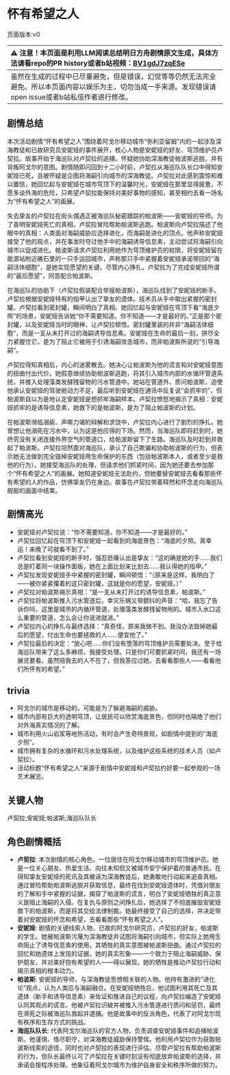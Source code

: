 # 怀有希望之人
页面版本:v0
 

| :warning: 注意！本页面是利用LLM阅读总结明日方舟剧情原文生成，具体方法请看repo的PR history或者b站视频：[BV1gdJ7zqESe](https://www.bilibili.com/video/BV1gdJ7zqESe/)         |
|:----------------------------|
| 虽然在生成的过程中已尽量避免，但是错误，幻觉等等仍然无法完全避免。所以本页面内容以娱乐为主，切勿当成一手来源。发现错误请open issue或者b站私信作者进行修改。|



## 剧情总结
本次活动剧情“怀有希望之人”围绕着阿戈尔移动城市“弥利亚留姆”内的一起涉及深海教徒和已故研究员安妮娅的事件展开，核心人物是安妮娅的好友、穹顶维护员卢契拉。故事开始于海巡队对卢契拉的追捕，怀疑她协助深海教徒帕波斯逃脱，并有背叛阿戈尔的意图。剧情随即闪回到十二小时前，卢契拉从海巡队队长口中得知安妮娅已死，且被怀疑是企图将海嗣引向城市的深海教徒。卢契拉对此感到震惊和难以置信，她回忆起与安妮娅在城市穹顶下的温馨时光，安妮娅在那里显得疲惫，不愿多谈外海的危险，只希望卢契拉能保持对美好事物的感知，甚至相约去看一场名为“怀有希望之人”的画展。

失去挚友的卢契拉在街头偶遇正被海巡队秘密跟踪的帕波斯——安妮娅的导师。为了查明安妮娅死亡的真相，卢契拉冒险帮助帕波斯逃跑。帕波斯向卢契拉描述了他眼中的真相：人类面对海嗣威胁应选择进化，而海嗣是进化的顶点。他声称安妮娅接受了他的观点，并在事发时夺过他手中的海嗣诱导信息素，主动尝试将海嗣引向城市以促成进化。帕波斯请求卢契拉利用她作为穹顶维护员的权限，将安妮娅留在能源站附近礁石里的一只手运回城市，声称那只手中紧握着安妮娅承诺带回的“海嗣活体细胞”，是她实现愿望的关键。尽管内心挣扎，卢契拉为了完成安妮娅所谓的“最后愿望”，同意配合帕波斯。

在海巡队的协助下（卢契拉假装配合举报帕波斯），海巡队找到了安妮娅的断手。卢契拉根据安妮娅特有的指甲认出了挚友的遗体。技术员从手中取出紧握的密封罐。卢契拉看到密封罐，瞬间明白了真相。她回忆起与安妮娅在穹顶下看“海底夕照”的场景，安妮娅告诉她“你不需要知道。你不知道——才是最好的。”正是那个密封罐，以及安妮娅当时的眼神，让卢契拉顿悟。密封罐里装的并非“海嗣活体细胞”，而是一支从未打开过的海嗣诱导信息素。安妮娅在生命的最后一刻，拼尽全力紧握住它，是为了阻止它被用于引诱海嗣攻击城市，而非帕波斯所说的“引导海嗣”。

卢契拉得知真相后，内心的迷雾散去。她决心让帕波斯为他的谎言和对安妮娅意图的扭曲付出代价。她假意继续协助帕波斯逃跑，将其引入城市内部的水循环管道系统，并推入处理藻类发酵残留物的污水管道中。她站在管道外，质问帕波斯，迫使他承认安妮娅的驾驶舱动力不足，最后听到安妮娅在通讯中反复说“会抓牢的”，但帕波斯自以为是地认定安妮娅是想抓牢海嗣样本。卢契拉愤怒地揭示了真相：安妮娅抓牢的是诱导信息素，她救下的是帕波斯，是为了阻止帕波斯的计划。

在帕波斯濒临溺毙、声嘶力竭的辩解和求饶中，卢契拉内心进行了剧烈的挣扎。她曾想让他溺死在污水中，认为这是他应得的下场。然而，当海巡队即将赶到时，她终究没有关闭连接外界空气的管道口，给帕波斯留下了生路。海巡队及时赶到并救起了帕波斯。卢契拉坦然面对海巡队，承认了自己欺骗和协助帕波斯的行为，但表示她无法做到完全毁掉安妮娅用生命保护的东西（包括帕波斯本人，或者至少是救他的行为）。她接受海巡队的处理，但请求他们抓紧时间，因为她还要去参加那个“怀有希望之人”的画展。她知道安妮娅无法赴约，但她要替安妮娅去看看那些怀有希望的人的作品，仿佛挚友仍在身边。故事在卢契拉带着释然和怀念走向海巡队舰艇的画面中结束。
## 剧情高光
- 安妮娅对卢契拉说：“你不需要知道。你不知道——才是最好的。”
- 卢契拉回忆起在穹顶下和安妮娅一起看到的海底景色：“海底的夕照。真幸运！来晚了可就看不到了。”
- 卢契拉看到安妮娅的断手时，强忍悲痛认出是挚友：“这的确是她的手......我们总是盯着同一块操作面板，她在上面比划来比划去......我认得她的指甲。”
- 卢契拉发现安妮娅手中紧握的密封罐，瞬间顿悟：“（原来是这样。我明白了——被你紧紧攥着的这只密封罐，这就是你的愿望，安妮娅。）”
- 卢契拉对帕波斯揭示真相：“是一支从未打开过的诱导信息素，帕波斯。”
- 卢契拉将帕波斯推入污水管道后，幸灾乐祸又带颤抖的声音：“哈，我忘了告诉你吗，这里是城市的内循环管道，处理藻类发酵残留物用的。城市入水口这么重要的管道，怎么会让你说进就进。”
- 卢契拉内心的挣扎与最终选择：“真奇怪，原来我做不到。我没办法毁掉她最后的愿望，付出生命也要拯救的人......便宜他了。”
- 卢契拉最后的决定：“放心吧......你们没有堕落的穹顶维护员需要处决。至于给海巡队带来了这么多麻烦，我接受处理。只是你们可要抓紧时间，我还有一场展览要看。虽然陪我去的人不在了，但我答应过她，去看看那些人——看看他们所怀有的希望。”
## trivia
- 阿戈尔的城市是移动的，可能是为了躲避海嗣的威胁。
- 城市内部有巨大的透明穹顶，让居民可以欣赏海底景色，但同时也隔绝了他们对外海真实情况的了解。
- 城市利用火山岩浆等地热活动，有时会产生奇特景观，如剧情中提到的“海底夕照”。
- 城市拥有复杂的水循环和污水处理系统，以及维护这些系统的技术人员（如卢契拉）。
- 活动标题“怀有希望之人”来源于剧情中安妮娅和卢契拉约好要一起参观的一场艺术展览。
## 关键人物
卢契拉;安妮娅;帕波斯;海巡队队长
## 角色剧情概括
-   **卢契拉**: 本次剧情的核心角色，一位居住在阿戈尔移动城市的穹顶维护员。她是一位关心朋友、热爱生活、向往未知但又被城市安宁保护着的普通市民。在得知挚友安妮娅的死讯及其被诬为深海教徒后，她勇敢地行动起来追查真相。通过冒险帮助帕波斯逃脱并获取信息，最终在找到安妮娅遗体时，凭借对朋友的了解和手中紧握的证据，揭穿了帕波斯的谎言，明白了安妮娅牺牲的真正意义是阻止海嗣的入侵。在复仇与原则之间挣扎后，她选择了不彻底摧毁安妮娅救下的帕波斯，而是将其交给法律制裁。她最终接受了自己的选择，并决定带着对安妮娅的怀念和希望，去看看那些“怀有希望之人”。
-   **安妮娅**: 剧情的关键线索人物，已故的阿戈尔研究员，卢契拉的好友，帕波斯的学生。她被帕波斯污蔑为深海教徒并试图将海嗣引向城市，但实际上她用生命阻止了诱导信息素的使用，其牺牲的真实意图被帕波斯扭曲。通过卢契拉的回忆和她遗体上发现的证据，她的真实形象——一个致力于阻止海嗣威胁、保护朋友、并对美好抱有希望的人——得以展现。她的牺牲是推动卢契拉行动和揭示真相的根本动力。
-   **帕波斯**: 安妮娅的导师，与深海教徒思想相关联的人物。他持有激进的“进化论”观点，认为人类应与海嗣融合。在安妮娅牺牲后，他试图利用其死亡及其遗体（断手和诱导信息素）来佐证和推进自己的议程，向卢契拉编造了安妮娅认同其观点的谎言。他被卢契拉识破并被推入污水管道进行质问和惩罚，最终在濒死之际被海巡队救起并逮捕。他是故事中的反派角色，代表了对阿戈尔现有秩序和生存方式的挑战。
-   **海巡队队长**: 代表阿戈尔海巡队的官方人物，负责调查安妮娅事件和追捕帕波斯。他谨慎、恪尽职守，对深海教徒威胁保持警惕。他利用卢契拉作为获取帕波斯线索的途径，同时也对卢契拉的表现进行评估。尽管卢契拉有帮助帕波斯的行为，但队长最终认可了卢契拉在关键时刻没有彻底放弃帕波斯的选择，并承诺会按程序处理。他象征着阿戈尔城市为维护自身安全和秩序所做的努力。